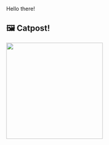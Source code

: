 Hello there!



## 🖼️ Catpost!

<sub>
    <img src="https://cdn2.thecatapi.com/images/bam.png" height="256">
</sub>

